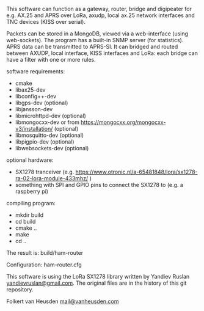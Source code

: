 This software can function as a gateway, router, bridge and digipeater for
e.g. AX.25 and APRS over LoRa, axudp, local ax.25 network interfaces and
TNC devices (KISS over serial).

Packets can be stored in a MongoDB, viewed via a web-interface (using
web-sockets). The program has a built-in SNMP server (for statistics).
APRS data can be transmitted to APRS-SI. It can bridged and routed between
AXUDP, local interface, KISS interfaces and LoRa: each bridge can have a
filter with one or more rules.

software requirements:
* cmake
* libax25-dev
* libconfig++-dev
* libgps-dev           (optional)
* libjansson-dev
* libmicrohttpd-dev    (optional)
* libmongocxx-dev      or from https://mongocxx.org/mongocxx-v3/installation/  (optional)
* libmosquitto-dev     (optional)
* libpigpio-dev        (optional)
* libwebsockets-dev    (optional)

optional hardware:
* SX1278 tranceiver (e.g. https://www.otronic.nl/a-65481848/lora/sx1278-ra-02-lora-module-433mhz/ )
* something with SPI and GPIO pins to connect the SX1278 to (e.g. a raspberry pi)


compiling program:
* mkdir build
* cd build
* cmake ..
* make
* cd ..

The result is: build/ham-router


Configuration: ham-router.cfg 


This software is using the LoRa SX1278 library
written by Yandiev Ruslan <yandievruslan@gmail.com>.
The original files are in the history of this git repository.

Folkert van Heusden <mail@vanheusden.com>
